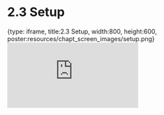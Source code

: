 # 2.3 Setup
 
{type: iframe, title:2.3 Setup, width:800, height:600, poster:resources/chapt_screen_images/setup.png}
![](https://stephaniemyan.github.io/hgv_modules/no_toc/setup.html)
 

 
